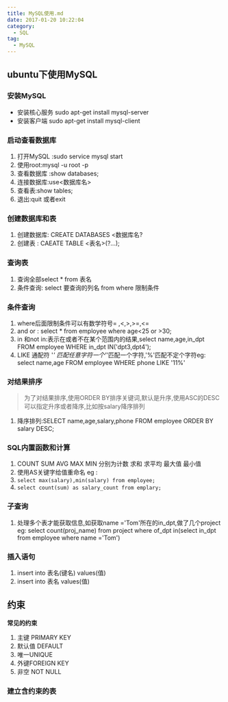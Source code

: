 ```yaml
---
title: MySQL使用.md
date: 2017-01-20 10:22:04
category:
  - SQL
tag:
  - MySQL
---
```


## ubuntu下使用MySQL ##

### 安装MySQL ###
- 安装核心服务 sudo apt-get install mysql-server
- 安装客户端   sudo apt-get install mysql-client

### 启动查看数据库
1. 打开MySQL :sudo service mysql start
2. 使用root:mysql -u root -p
3. 查看数据库 :show databases;
4. 连接数据库:use<数据库名>
5. 查看表:show tables;
6. 退出:quit 或者exit

### 创建数据库和表
1. 创建数据库: CREATE DATABASES <数据库名?
2. 创建表 : CAEATE TABLE <表名>(?...);

### 查询表
1. 查询全部select * from 表名
2. 条件查询: select 要查询的列名 from where 限制条件

### 条件查询
1. where后面限制条件可以有数学符号= ,<,>,>=,<=
2. and or : select * from employee where age<25 or >30;
3. in 和not in:表示在或者不在某个范围内的结果,select name,age,in_dpt FROM employee WHERE in_dpt IN('dpt3,dpt4');
4. LIKE 通配符 '_' 匹配任意字符一个'_'匹配一个字符,'%'匹配不定个字符eg: select name,age FROM employee WHERE phone LIKE '11%'
### 对结果排序
> 为了对结果排序,使用ORDER BY排序关键词,默认是升序,使用ASC的DESC可以指定升序或者降序,比如按salary降序排列
1. 降序排列:SELECT name,age,salary,phone FROM employee ORDER BY salary DESC;

### SQL内置函数和计算
1. COUNT SUM AVG MAX MIN 分别为计数 求和 求平均 最大值 最小值
2. 使用AS关键字给值重命名
eg :
1. ``select max(salary),min(salary) from employee;``
2. ``select count(sum) as salary_count from emplary;``

### 子查询
1. 处理多个表才能获取信息,如获取name ='Tom'所在的in_dpt,做了几个project
eg: select count(proj_name) from project where of_dpt in(select in_dpt from employee where name ='Tom')

### 插入语句
1. insert into 表名(键名) values(值)
2. insert into 表名 values(值)

## 约束
**常见的约束**
1. 主键 PRIMARY KEY
2. 默认值 DEFAULT
3. 唯一UNIQUE
4. 外键FOREIGN KEY
5. 非空 NOT NULL
### 建立含约束的表
